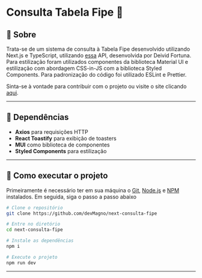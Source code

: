 # Consulta Tabela Fipe 🚗

## 📖 Sobre

Trata-se de um sistema de consulta à Tabela Fipe desenvolvido utilizando Next.js e TypeScript, utilizando [essa](http://deividfortuna.github.io/fipe/) API, desenvolvida por Deivid Fortuna. Para estilização foram utilizados componentes da biblioteca Material UI e estilização com abordagem CSS-in-JS com a biblioteca Styled Components. Para padronização do código foi utilizado ESLint e Prettier.

Sinta-se à vontade para contribuir com o projeto ou visite o site clicando [aqui](https://next-consulta-fipe.vercel.app/).

---

## 🧰 Dependências

- **Axios** para requisições HTTP
- **React Toastify** para exibição de toasters
- **MUI** como biblioteca de componentes
- **Styled Components** para estilização

---

## 🔧 Como executar o projeto

Primeiramente é necessário ter em sua máquina o [Git](https://git-scm.com/downloads), [Node.js](https://nodejs.org/en/download) e [NPM](https://docs.npmjs.com/downloading-and-installing-node-js-and-npm) instalados. Em seguida, siga o passo a passo abaixo

```bash
# Clone o repositório
git clone https://github.com/devMagno/next-consulta-fipe

# Entre no diretório
cd next-consulta-fipe

# Instale as dependências
npm i

# Execute o projeto
npm run dev
```

---
